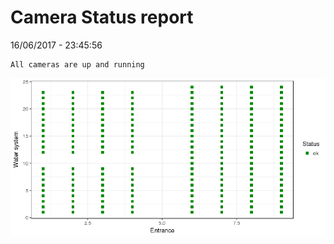 Camera Status report
================
16/06/2017 - 23:45:56

    All cameras are up and running

![](camreport_files/figure-markdown_github/unnamed-chunk-2-1.png)

